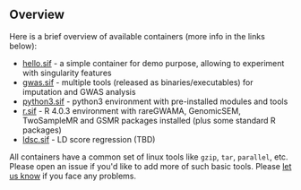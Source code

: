 ## Overview

Here is a brief overview of available containers (more info in the links below):

* [hello.sif](https://github.com/comorment/containers/blob/main/docs/hello.md) - a simple container for demo purpose, allowing to experiment with singularity features
* [gwas.sif](https://github.com/comorment/containers/blob/main/docs/gwas.md) - multiple tools (released as binaries/executables) for imputation and GWAS analysis
* [python3.sif](https://github.com/comorment/containers/blob/main/docs/python3.md) - python3 environment with pre-installed modules and tools
* [r.sif](https://github.com/comorment/containers/blob/main/docs/r.md) - R 4.0.3 environment with rareGWAMA, GenomicSEM, TwoSampleMR and GSMR packages installed (plus some standard R packages)
* [ldsc.sif](https://github.com/comorment/containers/blob/main/docs/) - LD score regression (TBD)

All containers have a common set of linux tools like ``gzip``, ``tar``, ``parallel``, etc.
Please open an issue if you'd like to add more of such basic tools.
Please [let us know](https://github.com/comorment/containers/issues/new) if you face any problems.
